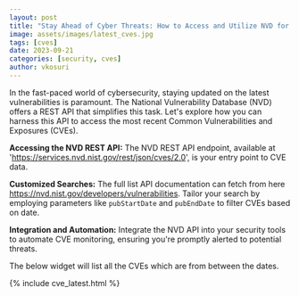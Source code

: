 ```yaml
---
layout: post
title: "Stay Ahead of Cyber Threats: How to Access and Utilize NVD for the Latest CVEs"
image: assets/images/latest_cves.jpg
tags: [cves]
date: 2023-09-21
categories: [security, cves]
author: vkosuri
---
```


In the fast-paced world of cybersecurity, staying updated on the latest vulnerabilities is paramount. The National Vulnerability Database (NVD) offers a REST API that simplifies this task. Let's explore how you can harness this API to access the most recent Common Vulnerabilities and Exposures (CVEs).

**Accessing the NVD REST API:**
The NVD REST API endpoint, available at 'https://services.nvd.nist.gov/rest/json/cves/2.0', is your entry point to CVE data.

**Customized Searches:**
The full list API documentation can fetch from here https://nvd.nist.gov/developers/vulnerabilities. Tailor your search by employing parameters like `pubStartDate` and `pubEndDate` to filter CVEs based on date.

**Integration and Automation:**
Integrate the NVD API into your security tools to automate CVE monitoring, ensuring you're promptly alerted to potential threats.

The below widget will list all the CVEs which are from between the dates.

{% include cve_latest.html %}